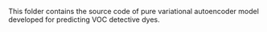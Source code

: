 This folder contains the source code of pure variational autoencoder model developed for predicting VOC detective dyes.
